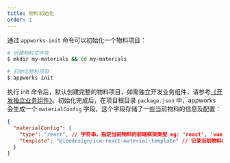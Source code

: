 ```yaml
---
title: 物料初始化
order: 1
---
```


通过 `appworks init` 命令可以初始化一个物料项目：

```bash
# 创建物料文件夹
$ mkdir my-materials && cd my-materials

# 初始化物料项目
$ appworks init
```

执行 init 命令后，默认创建完整的物料项目，如需独立开发业务组件，请参考[《开发独立业务组件》](/materials/reference/custom.md)。初始化完成后，在项目根目录 `package.json` 中，appworks 会生成一个 `materialConfig` 字段，这个字段存储了一些当前物料的信息及配置：

```json
{
  "materialConfig": {
    "type": "react", // 字符串，指定当前物料的前端框架类型 eg: 'react', 'vue', 'angular'，请勿随意更改
    "template": "@icedesign/ice-react-material-template" // 记录当前物料初始化时的物料模版，当添加物料时，将依赖这个值获取物料模版，请勿随意更改
  }
}
```
